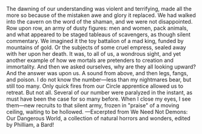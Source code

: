 The dawning of our understanding was violent and terrifying, made all the more so because of the mistaken awe and glory it replaced. We had walked into the cavern on the word of the shaman, and we were not disappointed. Row upon row, an army of dusty figures: men and women, pack animals, and what appeared to be staged tableaus of scavengers, as though silent commentary. We imagined it the toy battalion of a mad king, funded by mountains of gold. Or the subjects of some cruel empress, sealed away with her upon her death. It was, to all of us, a wondrous sight, and yet another example of how we mortals are pretenders to creation and immortality.
And then we asked ourselves, why are they all looking upward? And the answer was upon us.
A sound from above, and then legs, fangs, and poison. I do not know the number—less than my nightmares bear, but still too many. Only quick fires from our Circle apprentice allowed us to retreat. But not all. Several of our number were paralyzed in the instant, as must have been the case for so many before. When I close my eyes, I see them—new recruits to that silent army, frozen in "praise" of a moving ceiling, waiting to be hollowed.
—Excerpted from We Need Not Demons: Our Dangerous World, a collection of natural horrors and wonders, edited by Philliam, a Bard!